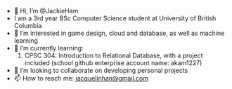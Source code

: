 - 👋 Hi, I’m @JackieHam
- I am a 3rd year BSc Computer Science student at University of British Columbia
- 👀 I’m interested in game design, cloud and database, as well as machine learning
- 🌱 I’m currently learning:
   1. CPSC 304: Introduction to Relational Database, with a project included (school github enterprise account name: akam1227)
- 💞️ I’m looking to collaborate on developing personal projects
- 📫 How to reach me: jacquelinhan@gmail.com

<!---
JackieHam/JackieHam is a ✨ special ✨ repository because its `README.md` (this file) appears on your GitHub profile.
You can click the Preview link to take a look at your changes.
--->
